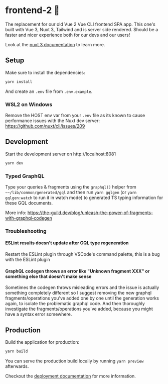 # frontend-2 🏬

The replacement for our old Vue 2 Vue CLI frontend SPA app. This one's built with Vue 3, Nuxt 3, Tailwind and is server side rendered. Should be a faster and nicer experience both for our devs and our users!

Look at the [nuxt 3 documentation](https://v3.nuxtjs.org) to learn more.

## Setup

Make sure to install the dependencies:

```bash
yarn install
```

And create an `.env` file from `.env.example`.

### WSL2 on Windows

Remove the HOST env var from your `.env` file as its known to cause performance issues with the Nuxt dev server: https://github.com/nuxt/cli/issues/209

## Development

Start the development server on http://localhost:8081

```bash
yarn dev
```

### Typed GraphQL

Type your queries & fragments using the `graphql()` helper from `~~/lib/common/generated/gql` and then run `yarn gqlgen` (or `yarn gqlgen:watch` to run it in watch mode) to generated TS typing information for these GQL documents.

More info: https://the-guild.dev/blog/unleash-the-power-of-fragments-with-graphql-codegen

### Troubleshooting

#### ESLint results doesn't update after GQL type regeneration

Restart the ESLint plugin through VSCode's command palette, this is a bug with the ESLint plugin

#### GraphQL codegen throws an error like "Unknown fragment XXX" or something else that doesn't make sense

Sometimes the codegen throws misleading errors and the issue is actually something completely different so I suggest removing the new graphql fragments/operations you've added one by one until the generation works again, to isolate the problematic graphql code. And then thoroughly investigate the fragments/operations you've added, because you might have a syntax error somewhere.

## Production

Build the application for production:

```bash
yarn build
```

You can serve the production build locally by running `yarn preview` afterwards.

Checkout the [deployment documentation](https://v3.nuxtjs.org/guide/deploy/presets) for more information.
